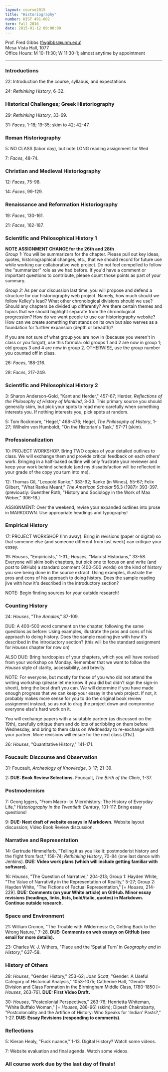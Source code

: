```yaml
---
layout: course2015 
title: "Historiography"
number: HIST 491-002
term: Fall 2016
date: 2015-01-12 00:00:00
---
```


Prof. Fred Gibbs \([fwgibbs@unm.edu](mailto:fwgibbs@unm.edu)\)    
Mesa Vista Hall, 1077    
Office Hours: M 10-11:30; W 11:30-1; almost anytime by appointment    

-----

### Introductions
22: Introduction the the course, syllabus, and expectations

24: _Rethinking History_, 6-32.  


### Historical Challenges; Greek Historiography
29: _Rethinking History_, 33-69.  

31: _Faces_, 1-18; 19-35; skim to 42; 42-47. 


### Roman Historiography
5: NO CLASS (labor day), but note LONG reading assignment for Wed

7: _Faces_, 48-74.  


### Christian and Medieval Historiography
12: _Faces_, 75-98.  

14: _Faces_, 99-129.  


### Renaissance and Reformation Historiography
19: _Faces_, 130-161.   

21: _Faces_, 162-187.  


### Scientific and Philosophical History 1

**NOTE ASSIGNMENT CHANGE for the 26th and 28th**    
_Group 1:_ You will be summarizers for the chapter. Please pull out key ideas, quotes, historiographical changes, etc., that we should record for future use while working our collaborative web project. Do not feel compelled to follow the "summarizer" role as we had before. If you'd have a comment or important questions to contribute, please count those points as part of your summary.

_Group 2:_ As per our discussion last time, you will propose and defend a structure for our historiography web project. Namely, how much should we follow Kelley's lead? What other chronological divisions should we use? Should any chapters be divided up differently? Are there certain themes and topics that we should highlight separate from the chronological progression? How do we want people to use our historiography website? How can we create something that stands on its own but also werves as a foundation for further expansion (depth or breadth)?

If you are not sure of what group you are now in (because you weren't in class or you forgot), use this formula: old groups 1 and 2 are now in group 1; old groups 3 and 4 are now in group 2. OTHERWISE, use the group number you counted off in class. 

26: _Faces_, 188-216.  

28: _Faces_, 217-249.  


### Scientific and Philosophical History 2
3: Sharon Anderson-Gold, "Kant and Herder," 457-67; Herder, _Reflections of the Philosophy of History of Mankind_, 3-33. This primary source you should generally skim, but pick your spots to read more carefully when something interests you. If nothing interests you, pick spots at random.  

5: Tom Rockmore, "Hegel," 468-476; Hegel, _The Philosophy of History_, 1-27; Wilhelm von Humboldt, "On the Historian's Task," 57-71 (skim).  

 
### Professionalization 
10: PROJECT WORKSHOP. Bring TWO copies of your detailed outlines to class. We will exchange them and provide critical feedback on each others' work. Bringing in a half-baked outline will only frustrate your reviewer and keep your work behind schedule (and my dissatisfaction will be reflected in your grade of the copy you turn into me). 

12: Thomas Gil, "Leopold Ranke," 383-92; Ranke (in Wines), 55-67; Felix Gilbert, "What Ranke Meant," _The American Scholar_ 56.3 (1987): 393-397. (previously: Guenther Roth, "History and Sociology in the Work of Max Weber," 306-18.)

ASSIGNMENT: Over the weekend, revise your expanded outlines into prose in MARKDOWN. Use appropriate headings and typography! 

### Empirical History
17: PROJECT WORKSHOP (I'm away). Bring in revisions (paper or digital) so that someone else (and someone different from last week) can critique your essay.

19: _Houses_, "Empiricists," 1-31.; _Houses_, "Marxist Historians," 33-58. Everyone will skim both chapters, but pick one to focus on and write (and post to GitHub) a standard comment (400-500 words) on the kind of history you see being done in the source extract. Using examples, illustrate the pros and cons of his approach to doing history. Does the sample reading jive with how it's described in the introductory section?

NOTE: Begin finding sources for your outside research!

### Counting History
24: _Houses_, "The _Annales_," 87-109. 

DUE: A 400-500 word comment on the chapter, following the same questions as before: Using examples, illustrate the pros and cons of his approach to doing history. Does the sample reading jive with how it's described in the introductory section? (this will be the standard assignment for _Houses_ chapter for now on)

ALSO DUE: Bring hardcopies of your chapters, which you will have revised from your workshop on Monday. Remember that we want to follow the _Houses_ style of clarity, accessibility, and brevity. 

NOTE: For everyone, but mostly for those of you who did not attend the writing workshop (please let me know if you did but didn't sign the sign-in sheet), bring the best draft you can. We will determine if you have made enough progress that we can keep your essay in the web project. If not, it probably makes more sense for you to do the original book review assignemnt instead, so as not to drag the project down and compromise everyone else's hard work on it.

You will exchange papers with a suiutable partner (as discussed on the 19th), carefully critique them and do lots of scribbling on them before Wednesday, and bring to them class on Wednesday to re-exchange with your partner. More revisions will ensue for the next class (31st).

26: _Houses_, "Quantitative History," 141-171.


### Foucault: Discourse and Observation
31: Foucault, _Archeology of Knowledge_, 3-17; 21-39. 

2: **DUE: Book Review Selections.** Foucault, _The Birth of the Clinic_, 1-37.


### Postmodernism
7: Georg Iggers, "From Macro- to Microhistory: The History of Everyday Life," _Historiography in the Twentieth Century_, 101-117. Bring essay questions!

9: **DUE: Next draft of website essays in Markdown.** Website layout discussion; Video Book Review discussion.


### Narrative and Representation
14: Gertrude Himmelfarb, "Telling it as you like it: postmoderist history and the flight from fact," 158-74; _Rethinking History_, 70-84 (one last dance with Jenkins). **DUE: Video work plans (which will include getting familiar with software).**

16: _Houses_, "The Question of Narrative," 204-213; Group 1: Hayden White, "The Value of Narrativity in the Representation of Reality," 5-27; Group 2: Hayden White, "The Fictions of Factual Representation," [= _Houses_, 214-229]. **DUE: Comments (on your White article) on GitHub. Minor essay revisions (headings, links, lists, bold/italic, quotes) in Markdown. Continue outside research.**



### Space and Environment
21: William Cronon, "The Trouble with Wilderness: Or, Getting Back to the Wrong Nature," 7-28. **DUE: Comments on web essays on GitHub (see email for more details).**

23: Charles W. J. Withers, "Place and the ‘Spatial Turn’ in _Geography and in History_,” 637–58.


### History of Others
28: _Houses_, "Gender History," 253-62; Joan Scott, "Gender: A Useful Category of Historical Analysis," 1053-1075; Catherine Hall, "Gender Division and Class Formation in the Birmingham Middle Class, 1780-1850 [= _Houses_, 263-76]. **DUE: First Video Draft.**

30: _Houses_, "Postcolonial Perspectives," 263-76; Henrietta Whiteman, "White Buffalo Woman," \[= _Houses_, 288-96] (skim); Dipesh Chakrabarty, "Postcoloniality and the Artifice of History: Who Speaks for 'Indian' Pasts?," 1-27. **DUE: Essay Revisions (responding to comments).** 


### Reflections
5: Kieran Healy, "Fuck nuance," 1-13. Digital History? Watch some videos.

7: Website evaluation and final agenda. Watch some videos.


### All course work due by the last day of finals!